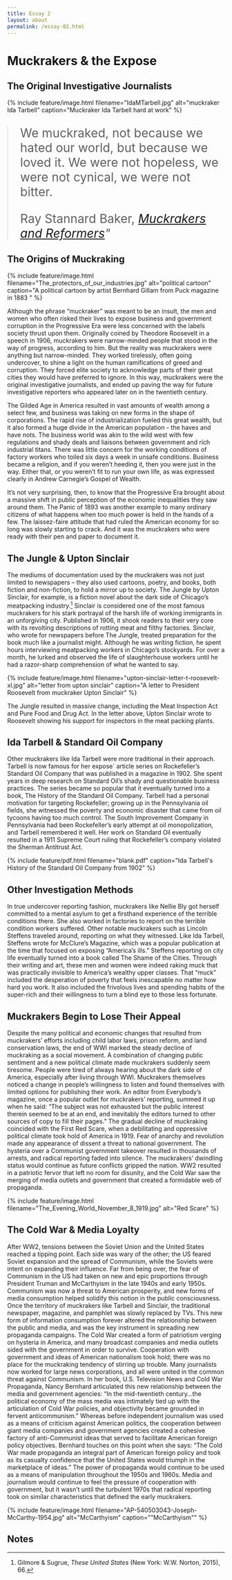 ```yaml
---
title: Essay 2
layout: about
permalink: /essay-02.html
---
```


   

# Muckrakers & the Expose



## The Original Investigative Journalists

{% include feature/image.html filename="IdaMTarbell.jpg" alt="muckraker Ida Tarbell" caption="Muckraker Ida Tarbell hard at work" %}  


<blockquote class="blockquote pt-3 pb-5" style="font-size: 1.75rem; margin-left: auto; margin-right: auto; max-width: 650px;">
  <p class="mb-0">We muckraked, not because we hated our world, but because we loved it. We were not hopeless, we were not cynical, we were not bitter.</p>
  <footer class="blockquote-footer text-right">Ray Stannard Baker, <cite title="Source Title"><a href="https://www.shmoop.com/muckrakers-reformers/quotes.html" target="_blank" rel="noopener">Muckrakers and Reformers</a>"</cite></footer>
</blockquote>

## The Origins of Muckraking

{% include feature/image.html filename="The_protectors_of_our_industries.jpg" alt="political cartoon" caption="A political cartoon by artist Bernhard Gillam from Puck magazine in 1883 " %} 

Although the phrase “muckraker” was meant to be an insult, the men and women who often risked their lives to expose business and government corruption in the Progressive Era were less concerned with the labels society thrust upon them. Originally coined by Theodore Roosevelt in a speech in 1906, muckrakers were narrow-minded people that stood in the way of progress, according to him. But the reality was muckrakers were anything but narrow-minded. They worked tirelessly, often going undercover, to shine a light on the human ramifications of greed and corruption. They forced elite society to acknowledge parts of their great cities they would have preferred to ignore. In this way, muckrakers were the original investigative journalists, and ended up paving the way for future investigative reporters who appeared later on in the twentieth century.

The Gilded Age in America resulted in vast amounts of wealth among a select few, and business was taking on new forms in the shape of corporations. The rapid rise of industrialization fueled this great wealth, but it also formed a huge divide in the American population - the haves and have nots. The business world was akin to the wild west with few regulations and shady deals and liaisons between government and rich industrial titans. There was little concern for the working conditions of factory workers who toiled six days a week in unsafe conditions. Business became a religion, and if you weren’t heeding it, then you were just in the way. Either that, or you weren’t fit to run your own life, as was expressed clearly in Andrew Carnegie’s Gospel of Wealth. 

It’s not very surprising, then, to know that the Progressive Era brought about a massive shift in public perception of the economic inequalities they saw around them. The Panic of 1893 was another example to many ordinary citizens of what happens when too much power is held in the hands of a few. The laissez-faire attitude that had ruled the American economy for so long was slowly starting to crack. And it was the muckrakers who were ready with their pen and paper to document it. 

## The Jungle & Upton Sinclair

The mediums of documentation used by the muckrakers was not just limited to newspapers – they also used cartoons, poetry, and books, both fiction and non-fiction, to hold a mirror up to society. The Jungle by Upton Sinclair, for example, is a fiction novel about the dark side of Chicago’s meatpacking industry.[^1] Sinclair is considered one of the most famous muckrakers for his stark portrayal of the harsh life of working immigrants in an unforgiving city. Published in 1906, it shook readers to their very core with its revolting descriptions of rotting meat and filthy factories. Sinclair, who wrote for newspapers before The Jungle, treated preparation for the book much like a journalist might. Although he was writing fiction, he spent hours interviewing meatpacking workers in Chicago’s stockyards. For over a month, he lurked and observed the life of slaughterhouse workers until he had a razor-sharp comprehension of what he wanted to say. 

{% include feature/image.html filename="upton-sinclair-letter-t-roosevelt-xl.jpg" alt="letter from upton sinclair" caption="A letter to President Roosevelt from muckraker Upton Sinclair" %} 

The Jungle resulted in massive change, including the Meat Inspection Act and Pure Food and Drug Act. In the letter above, Upton Sinclair wrote to Roosevelt showing his support for inspectors in the meat packing plants.

## Ida Tarbell & Standard Oil Company

Other muckrakers like Ida Tarbell were more traditional in their approach. Tarbell is now famous for her expose´ article series on Rockefeller’s Standard Oil Company that was published in a magazine in 1902. She spent years in deep research on Standard Oil’s shady and questionable business practices. The series became so popular that it eventually turned into a book, The History of the Standard Oil Company. Tarbell had a personal motivation for targeting Rockefeller; growing up in the Pennsylvania oil fields, she witnessed the poverty and economic disaster that came from oil tycoons having too much control. The South Improvement Company in Pennsylvania had been Rockefeller’s early attempt at oil monopolization, and Tarbell remembered it well. Her work on Standard Oil eventually resulted in a 1911 Supreme Court ruling that Rockefeller’s company violated the Sherman Antitrust Act. 

{% include feature/pdf.html filename="blank.pdf" caption="Ida Tarbell's History of the Standard Oil Company from 1902" %} 

## Other Investigation Methods

In true undercover reporting fashion, muckrakers like Nellie Bly got herself committed to a mental asylum to get a firsthand experience of the terrible conditions there. She also worked in factories to report on the terrible condition workers suffered. Other notable muckrakers such as Lincoln Steffens traveled around, reporting on what they witnessed. Like Ida Tarbell, Steffens wrote for McClure’s Magazine, which was a popular publication at the time that focused on exposing “America’s ills.” Steffens reporting on city life eventually turned into a book called The Shame of the Cities. Through their writing and art, these men and women were indeed raking muck that was practically invisible to America’s wealthy upper classes. That “muck” included the desperation of poverty that feels inescapable no matter how hard you work. It also included the frivolous lives and spending habits of the super-rich and their willingness to turn a blind eye to those less fortunate. 


## Muckrakers Begin to Lose Their Appeal

Despite the many political and economic changes that resulted from muckrakers’ efforts including child labor laws, prison reform, and land conservation laws, the end of WWI marked the steady decline of muckraking as a social movement. A combination of changing public sentiment and a new political climate made muckrakers suddenly seem tiresome. People were tired of always hearing about the dark side of America, especially after living through WWI. Muckrakers themselves noticed a change in people’s willingness to listen and found themselves with limited options for publishing their work. An editor from Everybody’s magazine, once a popular outlet for muckrakers’ reporting, summed it up when he said: “The subject was not exhausted but the public interest therein seemed to be at an end, and inevitably the editors turned to other sources of copy to fill their pages.” The gradual decline of muckraking coincided with the First Red Scare, when a debilitating and oppressive political climate took hold of America in 1919. Fear of anarchy and revolution made any appearance of dissent a threat to national government. The hysteria over a Communist government takeover resulted in thousands of arrests, and radical reporting faded into silence. The muckrakers’ dwindling status would continue as future conflicts gripped the nation. WW2 resulted in a patriotic fervor that left no room for disunity, and the Cold War saw the merging of media outlets and government that created a formidable web of propaganda.

{% include feature/image.html filename="The_Evening_World_November_8_1919.jpg" alt="Red Scare" %} 

## The Cold War & Media Loyalty

After WW2, tensions between the Soviet Union and the United States reached a tipping point. Each side was wary of the other; the US feared Soviet expansion and the spread of Communism, while the Soviets were intent on expanding their influence. Far from being over, the fear of Communism in the US had taken on new and epic proportions through President Truman and McCarthyism in the late 1940s and early 1950s. Communism was now a threat to American prosperity, and new forms of media consumption helped solidify this notion in the public consciousness. Once the territory of muckrakers like Tarbell and Sinclair, the traditional newspaper, magazine, and pamphlet was slowly replaced by TVs. This new form of information consumption forever altered the relationship between the public and media, and was the key instrument in spreading new propaganda campaigns. The Cold War created a form of patriotism verging on hysteria in America, and many broadcast companies and media outlets sided with the government in order to survive. Cooperation with government and ideas of American nationalism took hold; there was no place for the muckraking tendency of stirring up trouble. Many journalists now worked for large news corporations, and all were united in the common threat against Communism. In her book, U.S. Television News and Cold War Propaganda, Nancy Bernhard articulated this new relationship between the media and government agencies: “In the mid-twentieth century…the political economy of the mass media was intimately tied up with the articulation of Cold War policies, and objectivity became grounded in fervent anticommunism.” Whereas before independent journalism was used as a means of criticism against American politics, the cooperation between giant media companies and government agencies created a cohesive factory of anti-Communist ideas that served to facilitate American foreign policy objectives. Bernhard touches on this point when she says: “The Cold War made propaganda an integral part of American foreign policy and took as its casualty confidence that the United States would triumph in the marketplace of ideas.” The power of propaganda would continue to be used as a means of manipulation throughout the 1950s and 1960s. Media and journalism would continue to feel the pressure of cooperation with government, but it wasn’t until the turbulent 1970s that radical reporting took on similar characteristics that defined the early muckrakers. 

{% include feature/image.html filename="AP-540503043-Joseph-McCarthy-1954.jpg" alt="McCarthyism" caption=""McCarthyism"" %} 



## Notes
[^1]: Gilmore & Sugrue, *These United States* (New York: W.W. Norton, 2015), 66.
